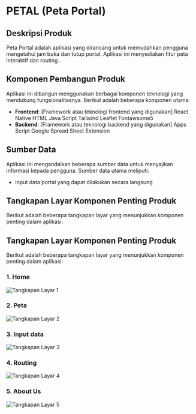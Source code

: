 # PETAL (Peta Portal)

## Deskripsi Produk
Peta Portal adalah aplikasi yang dirancang untuk memudahkan pengguna mengetahui jam buka dan tutup portal. Aplikasi ini menyediakan fitur peta interaktif dan routing .

## Komponen Pembangun Produk
Aplikasi ini dibangun menggunakan berbagai komponen teknologi yang mendukung fungsionalitasnya. Berikut adalah beberapa komponen utama:

- **Frontend**: [Framework atau teknologi frontend yang digunakan]
React Native
HTML
Java Script
Tailwind
Leaflet
Fontawsome5
- **Backend**: [Framework atau teknologi backend yang digunakan]
Apps Script Google Spread Sheet Extension


## Sumber Data
Aplikasi ini mengandalkan beberapa sumber data untuk menyajikan informasi kepada pengguna. Sumber data utama meliputi:

- Input data portal yang dapat dilakukan secara langsung

## Tangkapan Layar Komponen Penting Produk
Berikut adalah beberapa tangkapan layar yang menunjukkan komponen penting dalam aplikasi:

## Tangkapan Layar Komponen Penting Produk
Berikut adalah beberapa tangkapan layar yang menunjukkan komponen penting dalam aplikasi:

### 1. Home
![Tangkapan Layar 1](src/image1.png)

### 2. Peta
![Tangkapan Layar 2](src/image2.png)

### 3. Input data
![Tangkapan Layar 3](src/image3.png)

### 4. Routing
![Tangkapan Layar 4](src/image4.png)

### 5. About Us
![Tangkapan Layar 5](src/image5.png)